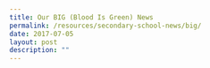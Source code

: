 ```yaml
---
title: Our BIG (Blood Is Green) News
permalink: /resources/secondary-school-news/big/
date: 2017-07-05
layout: post
description: ""
---
```

